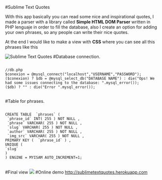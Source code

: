 #Sublime Text Quotes
<p>With this app basically you can read some nice and inspirational quotes, I made a parser with a library called <b>Simple HTML DOM Parser</b> written in PHP lenguaje in order to fill the database, also I create an option for adding your own phrases, so any people can write their nice quotes.</p>
<p>At the end I would like to make a view with <b>CSS</b> where you can see all this phrases like this</p>
<img src="https://scontent-dfw.xx.fbcdn.net/hphotos-xaf1/t31.0-8/10628848_959836520697115_6773771025196949825_o.png" alt="Sublime Text Quotes">
#Database connection.
<pre>
<code>
//db.php
$conexion = @mysql_connect("localhost","USERNAME","PASSWORD");
($conexion) ? $db = @mysql_select_db("DATABASE NAME") : die("Ops! We had some issues connecting to the database: ".mysql_error());
($db) ? "" : die("Error ".mysql_error());
</code>
</pre>
#Table for phrases.
<pre>
<code>
CREATE TABLE  `phrases` (
 `phrase_id` INT( 255 ) NOT NULL ,
 `phrase` VARCHAR( 255 ) NOT NULL ,
 `slug` VARCHAR( 255 ) NOT NULL ,
 `author` VARCHAR( 255 ) NOT NULL ,
 `img_src` VARCHAR( 255 ) NOT NULL ,
PRIMARY KEY (  `phrase_id` ) ,
UNIQUE (
`slug`
)
) ENGINE = MYISAM AUTO_INCREMENT=1;
</code>
</pre>
#Final view
<img src="https://scontent-dfw.xx.fbcdn.net/hphotos-xpa1/t31.0-8/1614166_1095482460465853_4841536979031274716_o.png">
#Online demo
<a href="http://sublimetextquotes.herokuapp.com" target="_blank">http://sublimetextquotes.herokuapp.com</a>
